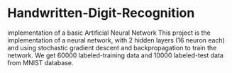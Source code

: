 # Handwritten-Digit-Recognition
implementation of a basic Artificial Neural Network This project is the implementation of a neural network,
with 2 hidden layers (16 neuron each) and using stochastic gradient descent and backpropagation to train the network.
We get 60000 labeled-training data and 10000 labeled-test data from MNIST database.
